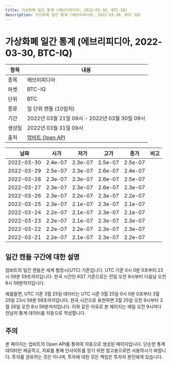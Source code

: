 ```yaml
---
title: 가상화폐 일간 통계 (에브리피디아, 2022-03-30, BTC-IQ)
description: 가상화폐 일간 통계 (에브리피디아, 2022-03-30, BTC-IQ)
---
```



가상화폐 일간 통계 (에브리피디아, 2022-03-30, BTC-IQ)
===

|항목|내용|
|--|--|
|종목|에브리피디아|
|마켓|BTC-IQ|
|단위|BTC|
|종류|일 단위 캔들 (10일치)|
|기간|2022년 03월 21일 09시 - 2022년 03월 30일 09시|
|생성일|2022년 03월 31일 09시|
|출처|[업비트 Open API](https://docs.upbit.com)|


|날짜|시가|저가|고가|종가|비고|
|--|--|--|--|--|--|
|2022-03-30|2.4e-07|2.3e-07|2.5e-07|2.5e-07|    |
|2022-03-29|2.5e-07|2.3e-07|2.6e-07|2.4e-07|    |
|2022-03-28|2.3e-07|2.3e-07|2.6e-07|2.5e-07|    |
|2022-03-27|2.3e-07|2.3e-07|2.6e-07|2.3e-07|    |
|2022-03-26|2.3e-07|2.2e-07|2.3e-07|2.2e-07|    |
|2022-03-25|2.3e-07|2.1e-07|2.3e-07|2.1e-07|    |
|2022-03-24|2.2e-07|2.1e-07|2.3e-07|2.1e-07|    |
|2022-03-23|2.2e-07|2.1e-07|2.3e-07|2.3e-07|    |
|2022-03-22|2.2e-07|2.2e-07|2.3e-07|2.3e-07|    |
|2022-03-21|2.2e-07|2.1e-07|2.3e-07|2.2e-07|    |


일간 캔들 구간에 대한 설명
---


업비트의 일간 캔들은 세계 협정시(UTC) 기준입니다. 
UTC 기준 0시 0분 0초부터 23시 59분 59초까지입니다. 
한국 시간인 KST 기준으로는 전일 오전 9시부터 다음날 오전 8시 59분까지입니다. 


예를들면, UTC 기준 3월 25일 데이터는 UTC 시준 3월 25일 0시 0분 0초부터 3월 25일 23시 59분 59초까지입니다. 
한국 시간으로 표현하면 3월 25일 오전 9시부터 3월 26일 오전 8시 59분까지입니다. 
이와 같은 이유로 본 페이지는 매일 오전 9시마다 전날의 통계 데이터를 자동으로 작성합니다. 


주의
---


본 페이지는 업비트의 Open API를 통하여 자동으로 생성된 페이지입니다. 
단순한 통계 데이터만 제공하고, 자료를 통해 인사이트를 얻기 위한 참고용으로만 사용하시기 바랍니다. 
투자를 권유하는 것은 아니며, 투자에 대한 모든 책임은 투자자 본인에게 있습니다. 
